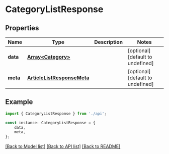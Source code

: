 # CategoryListResponse


## Properties

Name | Type | Description | Notes
------------ | ------------- | ------------- | -------------
**data** | [**Array&lt;Category&gt;**](Category.md) |  | [optional] [default to undefined]
**meta** | [**ArticleListResponseMeta**](ArticleListResponseMeta.md) |  | [optional] [default to undefined]

## Example

```typescript
import { CategoryListResponse } from './api';

const instance: CategoryListResponse = {
    data,
    meta,
};
```

[[Back to Model list]](../README.md#documentation-for-models) [[Back to API list]](../README.md#documentation-for-api-endpoints) [[Back to README]](../README.md)
